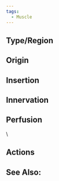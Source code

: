 ```yaml
---
tags:
  - Muscle
---
```



## Type/Region 

## Origin


## Insertion


## Innervation


## Perfusion

\
## Actions


## See Also:


